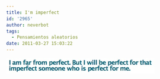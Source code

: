 ```yaml
---
title: I'm imperfect
id: '2965'
author: neverbot
tags:
  - Pensamientos aleatorios
date: 2011-03-27 15:03:22
---
```


![201103271503.jpg](./im-imperfect/201103271503.jpg)